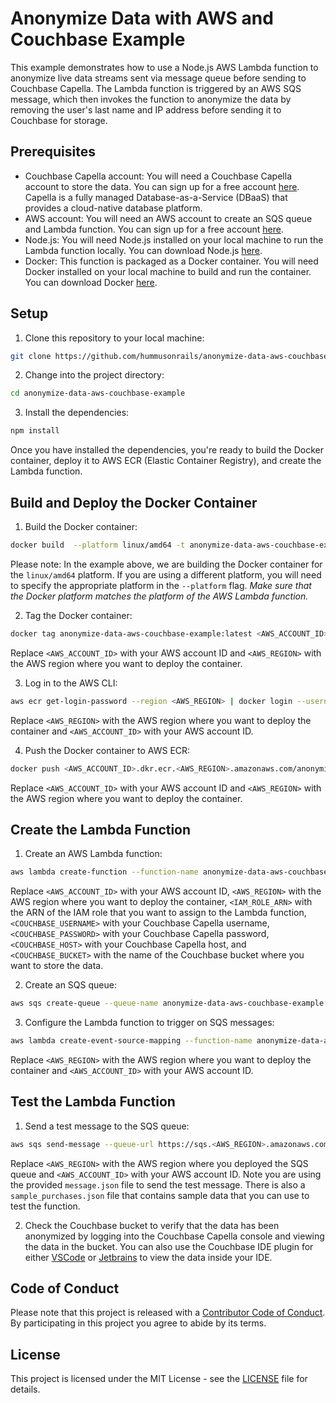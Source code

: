 # Anonymize Data with AWS and Couchbase Example

This example demonstrates how to use a Node.js AWS Lambda function to anonymize live data streams sent via message queue before sending to Couchbase Capella. The Lambda function is triggered by an AWS SQS message, which then invokes the function to anonymize the data by removing the user's last name and IP address before sending it to Couchbase for storage.

## Prerequisites

- Couchbase Capella account: You will need a Couchbase Capella account to store the data. You can sign up for a free account [here](https://cloud.couchbase.com). Capella is a fully managed Database-as-a-Service (DBaaS) that provides a cloud-native database platform.
- AWS account: You will need an AWS account to create an SQS queue and Lambda function. You can sign up for a free account [here](https://aws.amazon.com/).
- Node.js: You will need Node.js installed on your local machine to run the Lambda function locally. You can download Node.js [here](https://nodejs.org/).
- Docker: This function is packaged as a Docker container. You will need Docker installed on your local machine to build and run the container. You can download Docker [here](https://www.docker.com/).

## Setup

1. Clone this repository to your local machine:

```bash
git clone https://github.com/hummusonrails/anonymize-data-aws-couchbase-example.git
```

2. Change into the project directory:

```bash
cd anonymize-data-aws-couchbase-example
```

3. Install the dependencies:

```bash
npm install
```

Once you have installed the dependencies, you're ready to build the Docker container, deploy it to AWS ECR (Elastic Container Registry), and create the Lambda function.

## Build and Deploy the Docker Container

1. Build the Docker container:

```bash
docker build  --platform linux/amd64 -t anonymize-data-aws-couchbase-example .
```

Please note: In the example above, we are building the Docker container for the `linux/amd64` platform. If you are using a different platform, you will need to specify the appropriate platform in the `--platform` flag. *Make sure that the Docker platform matches the platform of the AWS Lambda function.*

2. Tag the Docker container:

```bash
docker tag anonymize-data-aws-couchbase-example:latest <AWS_ACCOUNT_ID>.dkr.ecr.<AWS_REGION>.amazonaws.com/anonymize-data-aws-couchbase-example:latest
```

Replace `<AWS_ACCOUNT_ID>` with your AWS account ID and `<AWS_REGION>` with the AWS region where you want to deploy the container.

3. Log in to the AWS CLI:

```bash
aws ecr get-login-password --region <AWS_REGION> | docker login --username AWS --password-stdin <AWS_ACCOUNT_ID>.dkr.ecr.<AWS_REGION>.amazonaws.com
```

Replace `<AWS_REGION>` with the AWS region where you want to deploy the container and `<AWS_ACCOUNT_ID>` with your AWS account ID.

4. Push the Docker container to AWS ECR:

```bash
docker push <AWS_ACCOUNT_ID>.dkr.ecr.<AWS_REGION>.amazonaws.com/anonymize-data-aws-couchbase-example:latest
```

Replace `<AWS_ACCOUNT_ID>` with your AWS account ID and `<AWS_REGION>` with the AWS region where you want to deploy the container.

## Create the Lambda Function

1. Create an AWS Lambda function:

```bash
aws lambda create-function --function-name anonymize-data-aws-couchbase-example --package-type Image --code ImageUri=<AWS_ACCOUNT_ID>.dkr.ecr.<AWS_REGION>.amazonaws.com/anonymize-data-aws-couchbase-example:latest --role <IAM_ROLE_ARN> --environment Variables={COUCHBASE_USERNAME=<COUCHBASE_USERNAME>,COUCHBASE_PASSWORD=<COUCHBASE_PASSWORD>,COUCHBASE_HOST=<COUCHBASE_HOST>,COUCHBASE_BUCKET=<COUCHBASE_BUCKET>}
```

Replace `<AWS_ACCOUNT_ID>` with your AWS account ID, `<AWS_REGION>` with the AWS region where you want to deploy the container, `<IAM_ROLE_ARN>` with the ARN of the IAM role that you want to assign to the Lambda function, `<COUCHBASE_USERNAME>` with your Couchbase Capella username, `<COUCHBASE_PASSWORD>` with your Couchbase Capella password, `<COUCHBASE_HOST>` with your Couchbase Capella host, and `<COUCHBASE_BUCKET>` with the name of the Couchbase bucket where you want to store the data.

2. Create an SQS queue:

```bash
aws sqs create-queue --queue-name anonymize-data-aws-couchbase-example
```

3. Configure the Lambda function to trigger on SQS messages:

```bash
aws lambda create-event-source-mapping --function-name anonymize-data-aws-couchbase-example --batch-size 1 --event-source-arn arn:aws:sqs:<AWS_REGION>:<AWS_ACCOUNT_ID>:anonymize-data-aws-couchbase-example
```

Replace `<AWS_REGION>` with the AWS region where you want to deploy the container and `<AWS_ACCOUNT_ID>` with your AWS account ID.

## Test the Lambda Function

1. Send a test message to the SQS queue:

```bash
aws sqs send-message --queue-url https://sqs.<AWS_REGION>.amazonaws.com/<AWS_ACCOUNT_ID>/AnonymizeDataAwsCouchbaseQueue --message-body file://message.json
```

Replace `<AWS_REGION>` with the AWS region where you deployed the SQS queue and `<AWS_ACCOUNT_ID>` with your AWS account ID. Note you are using the provided `message.json` file to send the test message. There is also a `sample_purchases.json` file that contains sample data that you can use to test the function.

2. Check the Couchbase bucket to verify that the data has been anonymized by logging into the Couchbase Capella console and viewing the data in the bucket. You can also use the Couchbase IDE plugin for either [VSCode](https://marketplace.visualstudio.com/items?itemName=Couchbase.vscode-couchbase) or [Jetbrains](https://plugins.jetbrains.com/plugin/22131-couchbase) to view the data inside your IDE.

## Code of Conduct

Please note that this project is released with a [Contributor Code of Conduct](CODE_OF_CONDUCT.md). By participating in this project you agree to abide by its terms.

## License

This project is licensed under the MIT License - see the [LICENSE](LICENSE) file for details.



